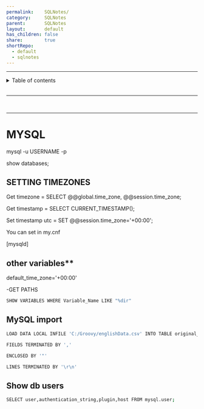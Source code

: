 ```yaml
---
permalink:    SQLNotes/
category:     SQLNotes
parent:       SQLNotes
layout:       default
has_children: false
share:        true
shortRepo:
  - default
  - sqlnotes
---
```


***

<details  markdown="block">  
  <summary>  
    Table of contents  
  </summary>  
  {: .text-delta }  
1. TOC  
{:toc}  
</details>  

<br/>  

***  

<br/>  

***

# MYSQL

mysql -u USERNAME -p

show databases;

## SETTING TIMEZONES

Get timezone = SELECT @@global.time_zone, @@session.time_zone;

Get timestamp = SELECT CURRENT_TIMESTAMP();

Set timestamp utc = SET @@session.time_zone='+00:00';

You can set in my.cnf

[mysqld]

## other variables**

default_time_zone='+00:00'

-GET PATHS

```bash
SHOW VARIABLES WHERE Variable_Name LIKE "%dir"
```

## MySQL import

```bash
LOAD DATA LOCAL INFILE 'C:/Groovy/englishData.csv' INTO TABLE original_data 

FIELDS TERMINATED BY ','  

ENCLOSED BY '"'  

LINES TERMINATED BY '\r\n' 
```

## Show db users

```bash
SELECT user,authentication_string,plugin,host FROM mysql.user;
```